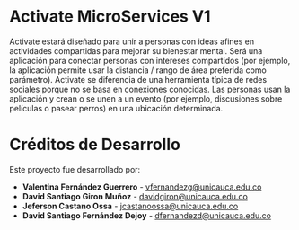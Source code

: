 # Activate MicroServices V1
Activate estará diseñado para unir a personas con ideas afines en actividades compartidas para mejorar su bienestar mental. Será una aplicación para conectar personas con intereses compartidos (por ejemplo, la aplicación permite usar la distancia / rango de área preferida como parámetro). Activate se diferencia de una herramienta típica de redes sociales porque no se basa en conexiones conocidas. Las personas usan la aplicación y crean o se unen a un evento (por ejemplo, discusiones sobre películas o pasear perros) en una ubicación determinada. 

# Créditos de Desarrollo

Este proyecto fue desarrollado por:

- **Valentina Fernández Guerrero** - vfernandezg@unicauca.edu.co
- **David Santiago Giron Muñoz** - davidgiron@unicauca.edu.co
- **Jeferson Castano Ossa** - jcastanoossa@unicauca.edu.co
- **David Santiago Fernández Dejoy** - dfernandezd@unicauca.edu.co

